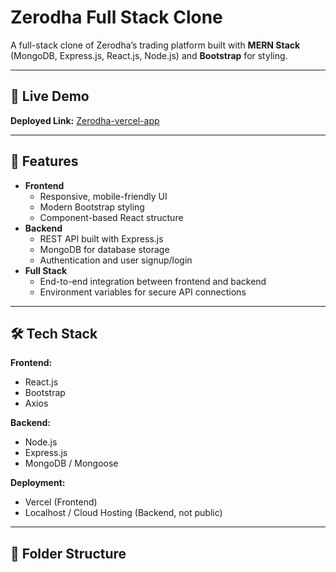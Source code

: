 # Zerodha Full Stack Clone

A full-stack clone of Zerodha’s trading platform built with **MERN Stack** (MongoDB, Express.js, React.js, Node.js) and **Bootstrap** for styling.

---

## 🚀 Live Demo
**Deployed Link:** [Zerodha-vercel-app](https://zerodha-frontend-3y57.vercel.app/)

---

## 📌 Features
- **Frontend**
  - Responsive, mobile-friendly UI
  - Modern Bootstrap styling
  - Component-based React structure
- **Backend**
  - REST API built with Express.js
  - MongoDB for database storage
  - Authentication and user signup/login
- **Full Stack**
  - End-to-end integration between frontend and backend
  - Environment variables for secure API connections

---

## 🛠️ Tech Stack
**Frontend:**
- React.js
- Bootstrap
- Axios

**Backend:**
- Node.js
- Express.js
- MongoDB / Mongoose

**Deployment:**
- Vercel (Frontend)
- Localhost / Cloud Hosting (Backend, not public)

---

## 📂 Folder Structure
